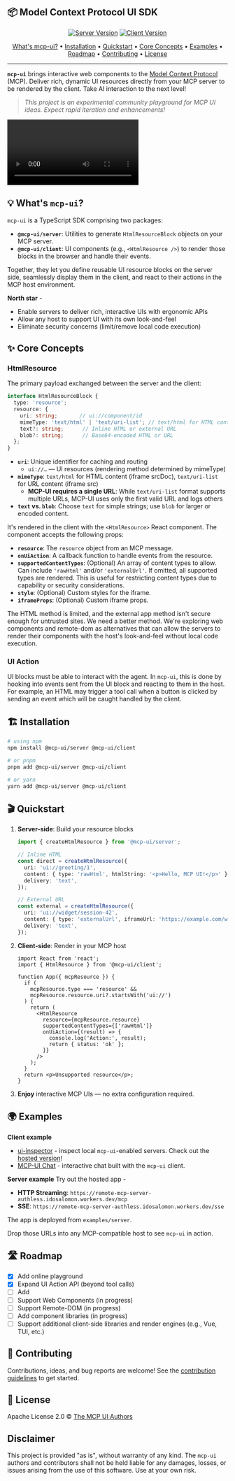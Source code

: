 ## 📦 Model Context Protocol UI SDK

<p align="center">
  <a href="https://www.npmjs.com/package/@mcp-ui/server"><img src="https://img.shields.io/npm/v/@mcp-ui/server?label=server&color=green" alt="Server Version"></a>
  <a href="https://www.npmjs.com/package/@mcp-ui/client"><img src="https://img.shields.io/npm/v/@mcp-ui/client?label=client&color=blue" alt="Client Version"></a>
</p>

<p align="center">
  <a href="#-what-is-mcp-ui">What's mcp-ui?</a> •
  <a href="#-installation">Installation</a> •
  <a href="#-quickstart">Quickstart</a> •
  <a href="#-core-concepts">Core Concepts</a> •
  <a href="#-examples">Examples</a> •
  <a href="#-roadmap">Roadmap</a> •
  <a href="#-contributing">Contributing</a> •
  <a href="#-license">License</a>
</p>

----

**`mcp-ui`** brings interactive web components to the [Model Context Protocol](https://modelcontextprotocol.io/introduction) (MCP). Deliver rich, dynamic UI resources directly from your MCP server to be rendered by the client. Take AI interaction to the next level!

> *This project is an experimental community playground for MCP UI ideas. Expect rapid iteration and enhancements!*

<video src="https://github.com/user-attachments/assets/51f7c712-8133-4d7c-86d3-fdca550b9767"></video>

## 💡 What's `mcp-ui`?

`mcp-ui` is a TypeScript SDK comprising two packages:

* **`@mcp-ui/server`**: Utilities to generate `HtmlResourceBlock` objects on your MCP server.
* **`@mcp-ui/client`**: UI components (e.g., `<HtmlResource />`) to render those blocks in the browser and handle their events.

Together, they let you define reusable UI resource blocks on the server side, seamlessly display them in the client, and react to their actions in the MCP host environment.

**North star** -
* Enable servers to deliver rich, interactive UIs with ergonomic APIs
* Allow any host to support UI with its own look-and-feel
* Eliminate security concerns (limit/remove local code execution)


## ✨ Core Concepts

### HtmlResource

The primary payload exchanged between the server and the client:

```ts
interface HtmlResourceBlock {
  type: 'resource';
  resource: {
    uri: string;       // ui://component/id
    mimeType: 'text/html' | 'text/uri-list'; // text/html for HTML content, text/uri-list for URL content
    text?: string;      // Inline HTML or external URL
    blob?: string;      // Base64-encoded HTML or URL
  };
}
```

* **`uri`**: Unique identifier for caching and routing
  * `ui://…` — UI resources (rendering method determined by mimeType)
* **`mimeType`**: `text/html` for HTML content (iframe srcDoc), `text/uri-list` for URL content (iframe src)
  * **MCP-UI requires a single URL**: While `text/uri-list` format supports multiple URLs, MCP-UI uses only the first valid URL and logs others
* **`text` vs. `blob`**: Choose `text` for simple strings; use `blob` for larger or encoded content.

It's rendered in the client with the `<HtmlResource>` React component.
The component accepts the following props:

*   **`resource`**: The `resource` object from an MCP message.
*   **`onUiAction`**: A callback function to handle events from the resource.
*   **`supportedContentTypes`**: (Optional) An array of content types to allow. Can include `'rawHtml'` and/or `'externalUrl'`. If omitted, all supported types are rendered. This is useful for restricting content types due to capability or security considerations.
*   **`style`**: (Optional) Custom styles for the iframe.
*   **`iframeProps`**: (Optional) Custom iframe props.

The HTML method is limited, and the external app method isn't secure enough for untrusted sites. We need a better method. We're exploring web components and remote-dom as alternatives that can allow the servers to render their components with the host's look-and-feel without local code execution.

### UI Action

UI blocks must be able to interact with the agent. In `mcp-ui`, this is done by hooking into events sent from the UI block and reacting to them in the host. For example, an HTML may trigger a tool call when a button is clicked by sending an event which will be caught handled by the client.

## 🏗️ Installation

```bash
# using npm
npm install @mcp-ui/server @mcp-ui/client

# or pnpm
pnpm add @mcp-ui/server @mcp-ui/client

# or yarn
yarn add @mcp-ui/server @mcp-ui/client
```

## 🎬 Quickstart

1. **Server-side**: Build your resource blocks

   ```ts
   import { createHtmlResource } from '@mcp-ui/server';

   // Inline HTML
   const direct = createHtmlResource({
     uri: 'ui://greeting/1',
     content: { type: 'rawHtml', htmlString: '<p>Hello, MCP UI!</p>' },
     delivery: 'text',
   });

   // External URL
   const external = createHtmlResource({
     uri: 'ui://widget/session-42',
     content: { type: 'externalUrl', iframeUrl: 'https://example.com/widget' },
     delivery: 'text',
   });
   ```

2. **Client-side**: Render in your MCP host

   ```tsx
   import React from 'react';
   import { HtmlResource } from '@mcp-ui/client';

   function App({ mcpResource }) {
     if (
       mcpResource.type === 'resource' &&
       mcpResource.resource.uri?.startsWith('ui://')
     ) {
       return (
         <HtmlResource
           resource={mcpResource.resource}
           supportedContentTypes={['rawHtml']}
           onUiAction={(result) => {
             console.log('Action:', result);
             return { status: 'ok' };
           }}
         />
       );
     }
     return <p>Unsupported resource</p>;
   }
   ```

3. **Enjoy** interactive MCP UIs — no extra configuration required.

## 🌍 Examples

**Client example**
* [ui-inspector](https://github.com/idosal/ui-inspector) - inspect local `mcp-ui`-enabled servers. Check out the [hosted version](https://scira-mcp-chat-git-main-idosals-projects.vercel.app/)!
* [MCP-UI Chat](https://github.com/idosal/scira-mcp-ui-chat) - interactive chat built with the `mcp-ui` client.

**Server example**
Try out the hosted app -
* **HTTP Streaming**: `https://remote-mcp-server-authless.idosalomon.workers.dev/mcp`
* **SSE**: `https://remote-mcp-server-authless.idosalomon.workers.dev/sse`

The app is deployed from `examples/server`.

Drop those URLs into any MCP-compatible host to see `mcp-ui` in action.


## 🛣️ Roadmap

- [X] Add online playground
- [X] Expand UI Action API (beyond tool calls)
- [ ] Add
- [ ] Support Web Components (in progress)
- [ ] Support Remote-DOM (in progress)
- [ ] Add component libraries (in progress)
- [ ] Support additional client-side libraries and render engines (e.g., Vue, TUI, etc.)

## 🤝 Contributing

Contributions, ideas, and bug reports are welcome! See the [contribution guidelines](https://github.com/idosal/mcp-ui/blob/main/.github/CONTRIBUTING.md) to get started.


## 📄 License

Apache License 2.0 © [The MCP UI Authors](LICENSE)

## Disclaimer

This project is provided "as is", without warranty of any kind. The `mcp-ui` authors and contributors shall not be held liable for any damages, losses, or issues arising from the use of this software. Use at your own risk.
